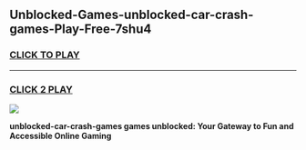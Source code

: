 
## Unblocked-Games-unblocked-car-crash-games-Play-Free-7shu4
<h3>
<a href="https://premium76.site?title=unblocked-car-crash-games&ref=18A1">CLICK TO PLAY</a></h3>
<hr>

<h3>
<a href="https://premium76.site?title=unblocked-car-crash-games&ref=18A1">CLICK 2 PLAY</a>
  
</h3>

<a href="https://premium76.site?title=unblocked-car-crash-games&ref=18A1"><img src="https://clearcache.store/games.png"></a>


**unblocked-car-crash-games games unblocked: Your Gateway to Fun and Accessible Online Gaming**
